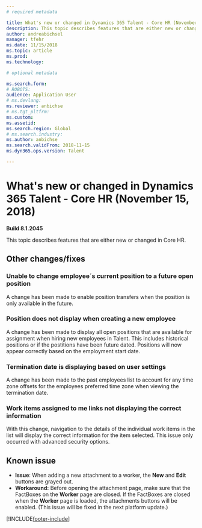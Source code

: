 ```yaml
---
# required metadata

title: What's new or changed in Dynamics 365 Talent - Core HR (November 15, 2018)
description: This topic describes features that are either new or changed in Microsoft Dynamics 365 Talent - Core HR for November 15, 2018).
author: andreabichsel
manager: tfehr
ms.date: 11/15/2018
ms.topic: article
ms.prod: 
ms.technology: 

# optional metadata

ms.search.form: 
# ROBOTS: 
audience: Application User
# ms.devlang: 
ms.reviewer: anbichse
# ms.tgt_pltfrm: 
ms.custom: 
ms.assetid: 
ms.search.region: Global
# ms.search.industry: 
ms.author: anbichse
ms.search.validFrom: 2018-11-15
ms.dyn365.ops.version: Talent

---
```

# What's new or changed in Dynamics 365 Talent - Core HR (November 15, 2018)

**Build 8.1.2045**

This topic describes features that are either new or changed in Core HR.

## Other changes/fixes

### Unable to change employee´s current position to a future open position

A change has been made to enable position transfers when the position is only available in the future. 

### Position does not display when creating a new employee

A change has been made to display all open positions that are available for assignment when hiring new employees in Talent. This includes historical positions or if the postitions have been future dated. Positions will now appear correctly based on the employment start date. 

### Termination date is displaying based on user settings

A change has been made to the past employees list to account for any time zone offsets for the employees preferred time zone when viewing the termination date.

### Work items assigned to me links not displaying the correct information

With this change, navigation to the details of the individual work items in the list will display the correct information for the item selected. This issue only occurred with advanced security options.


## Known issue

- **Issue**: When adding a new attachment to a worker, the **New** and **Edit** buttons are grayed out. 
- **Workaround:** Before opening the attachment page, make sure that the FactBoxes on the **Worker** page are closed. If the FactBoxes are closed when the **Worker** page is loaded, the attachments buttons will be enabled. (This issue will be fixed in the next platform update.)


[!INCLUDE[footer-include](../includes/footer-banner.md)]